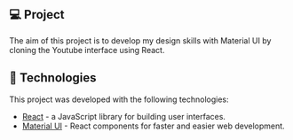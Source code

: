 ## 💻 Project

The aim of this project is to develop my design skills with Material UI by cloning the Youtube interface using React.

## 🚀 Technologies

This project was developed with the following technologies:

- [React](https://reactjs.org/) - a JavaScript library for building user interfaces.
- [Material UI](https://material-ui.com/) - React components for faster and easier web development.
